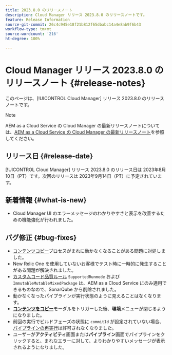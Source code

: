```yaml
---
title: 2023.8.0 のリリースノート
description: Cloud Manager リリース 2023.8.0 のリリースノートです。
feature: Release Information
source-git-commit: 26c4c945e18f21b812f65dbabc14a4e8ab9f6b43
workflow-type: tm+mt
source-wordcount: '216'
ht-degree: 100%

---
```



# Cloud Manager リリース 2023.8.0 のリリースノート {#release-notes}

このページは、[!UICONTROL Cloud Manager] リリース 2023.8.0 のリリースノートです。

>[!NOTE]
>
>AEM as a Cloud Service の Cloud Manager の最新リリースノートについては、[AEM as a Cloud Service の Cloud Manager の最新リリースノート](https://experienceleague.adobe.com/docs/experience-manager-cloud-service/content/implementing/using-cloud-manager/release-notes-cloud-manager/release-notes-cm-current.html?lang=ja)を参照してください。

## リリース日 {#release-date}

[!UICONTROL Cloud Manager] リリース 2023.8.0 のリリース日は 2023年8月10日（PT）です。次回のリリースは 2023年9月14日（PT）に予定されています。

## 新着情報 {#what-is-new}

* Cloud Manager UI のエラーメッセージのわかりやすさと表示を改善するための機能強化が行われました。

## バグ修正 {#bug-fixes}

* [コンテンツコピー](/help/using/content-copy.md)プロセスがまれに動かなくなることがある問題に対処しました。
* New Relic One を使用していないお客様でテスト時に一時的に発生することがある問題が解決されました。
* [カスタムコード品質ルール](/help/using/custom-code-quality-rules.md) `SupportedRunmode` および `ImmutableMutableMixedPackage` は、AEM as a Cloud Service にのみ適用できるものなので、SonarQube から削除されました。
* 動かなくなったパイプラインが実行状態のように見えることはなくなります。
* **[コンテンツをコピー](/help/using/content-copy.md)**&#x200B;モーダルをトリガーした後、**環境**&#x200B;メニューが閉じるようになりました。
* 前回の実行でビルドフェーズの状態に `commitId` が設定されていない場合、[パイプラインの再実行](/help/using/code-deployment.md#reexecute-deployment)は許可されなくなりました。
* ユーザーが&#x200B;**アクティビティ**&#x200B;画面または&#x200B;**パイプライン**&#x200B;画面でパイプラインをクリックすると、まれなエラーに対して、よりわかりやすいメッセージが表示されるようになりました。
